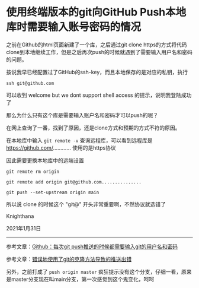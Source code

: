 <meta name="created" content="2021-01-31">

# 使用终端版本的git向GitHub Push本地库时需要输入账号密码的情况

  之前在Github的html页面新建了一个库，之后通过git clone https的方式将代码clone到本地继续工作，但是之后再次push的时候就遇到了需要输入用户名和密码的问题。

  按说我早已经配置过了GitHub的ssh-key，而且本地保存的是对应的私钥，执行

  `ssh git@github.com`

  可以收到 welcome but we dont support shell access 的提示，说明我登陆成功了

  那么为什么只有这个库是需要输入账户名和密码才可以push的呢？

  在网上查询了一番，找到了原因，还是clone方式和预期的方式不符的原因。

  在本地库中输入 `git remote -v` 查询远程库，可以看到远程库是 https://github.com/............ 使用的是https协议

  因此需要更换本地库中的远端设置

  `git remote rm origin`
  
  `git remote add origin git@github.com...............`

  `git push --set-upstream origin main`

  所以说 clone 的时候这个 "git@" 开头非常重要啊，不然协议就选错了

  Knighthana

  2021年1月31日

-------------------

  参考文章：[Github：每次git push推送的时候都需要输入git的用户名和密码](https://blog.csdn.net/whbing1471/article/details/52066688)

  参考文章：[错误地使用了git的克隆方法导致的推送出错](https://github.com/Knighthana/knighthana.github.io/blob/master/posts/Git_Cannot_Push_Caused_By_Wrong_Cloning_Method.md)

  另外，之前打成了 `push origin master` 疯狂提示没有这个分支，仔细一看，原来是master分支现在叫main分支，第一次感觉到这个鬼变化，呵呵

